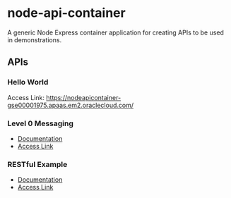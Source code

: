 # node-api-container
A generic Node Express container application for creating APIs to be used in demonstrations. 

## APIs

### Hello World
Access Link: https://nodeapicontainer-gse00001975.apaas.em2.oraclecloud.com/

### Level 0 Messaging
- [Documentation](http://docs.level0esbmessaging.apiary.io/#)
- [Access Link](https://nodeapicontainer-gse00001975.apaas.em2.oraclecloud.com/messaging)

### RESTful Example
- [Documentation](http://docs.level3restfulapi.apiary.io/#)
- [Access Link](https://nodeapicontainer-gse00001975.apaas.em2.oraclecloud.com/platforms/NSI/domains/somedomain.com/accounts/34159006?clientRequestId=2371264761-23891273) 
